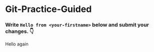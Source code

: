 # Git-Practice-Guided

### Write `Hello from <your-firstname>` below and submit your changes. 👇

Hello again